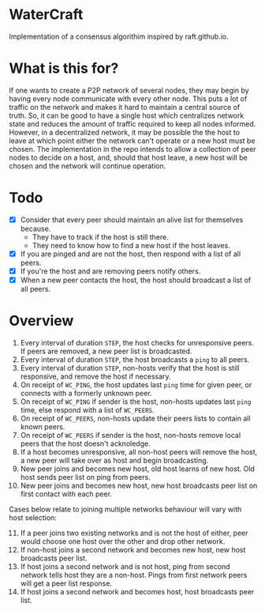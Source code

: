 # WaterCraft

Implementation of a consensus algorithim inspired by raft.github.io.

# What is this for?

If one wants to create a P2P network of several nodes, they may begin by having every node communicate with every other node. This puts a lot of traffic on the network and makes it hard to maintain a central source of truth. So, it can be good to have a single host which centralizes network state and reduces the amount of traffic required to keep all nodes informed. However, in a decentralized network, it may be possible the the host to leave at which point either the network can't operate or a new host must be chosen. The implementation in the repo intends to allow a collection of peer nodes to decide on a host, and, should that host leave, a new host will be chosen and the network will continue operation.    

# Todo

- [x] Consider that every peer should maintain an alive list for themselves because.
    - They have to track if the host is still there.
    - They need to know how to find a new host if the host leaves.
- [x] If you are pinged and are not the host, then respond with a list of all peers.
- [x] If you're the host and are removing peers notify others.
- [x] When a new peer contacts the host, the host should broadcast a list of all peers.

# Overview

1. Every interval of duration `STEP`, the host checks for unresponsive peers. If peers are removed, a new peer list is broadcasted.
2. Every interval of duration `STEP`, the host broadcasts a `ping` to all peers. 
3. Every interval of duration `STEP`, non-hosts verify that the host is still responsive, and remove the host if necessary.
4. On receipt of `WC_PING`, the host updates last `ping` time for given peer, or connects with a formerly unknown peer.
5. On receipt of `WC_PING` if sender is the host, non-hosts updates last `ping` time, else respond with a list of `WC_PEERS`.
6. On receipt of `WC_PEERS`, non-hosts update their peers lists to contain all known peers.
7. On receipt of `WC_PEERS` if sender is the host, non-hosts remove local peers that the host doesn't acknoledge.
8. If a host becomes unresponsive, all non-host peers will remove the host, a new peer will take over as host and begin broadcasting.
9. New peer joins and becomes new host, old host learns of new host. Old host sends peer list on ping from peers.
10. New peer joins and becomes new host, new host broadcasts peer list on first contact with each peer.

Cases below relate to joining multiple networks behaviour will vary with host selection:

11. If a peer joins two existing networks and is not the host of either, peer would choose one host over the other and drop other network.
12. If non-host joins a second network and becomes new host, new host broadcasts peer list. 
13. If host joins a second network and is not host, ping from second network tells host they are a non-host. Pings from first network peers will get a peer list response.
14. If host joins a second network and becomes host, host broadcasts peer list. 
